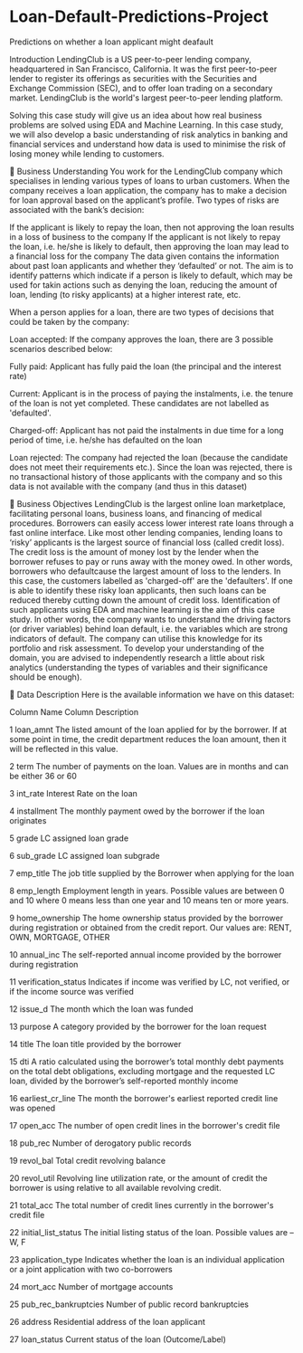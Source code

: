 # Loan-Default-Predictions-Project
Predictions on whether a loan applicant might deafault

Introduction
LendingClub is a US peer-to-peer lending company, headquartered in San Francisco, California. It was the first peer-to-peer lender to register its offerings as securities with the Securities and Exchange Commission (SEC), and to offer loan trading on a secondary market. LendingClub is the world's largest peer-to-peer lending platform.

Solving this case study will give us an idea about how real business problems are solved using EDA and Machine Learning. In this case study, we will also develop a basic understanding of risk analytics in banking and financial services and understand how data is used to minimise the risk of losing money while lending to customers.

📝 Business Understanding
You work for the LendingClub company which specialises in lending various types of loans to urban customers. When the company receives a loan application, the company has to make a decision for loan approval based on the applicant’s profile. Two types of risks are associated with the bank’s decision:

If the applicant is likely to repay the loan, then not approving the loan results in a loss of business to the company
If the applicant is not likely to repay the loan, i.e. he/she is likely to default, then approving the loan may lead to a financial loss for the company
The data given contains the information about past loan applicants and whether they ‘defaulted’ or not. The aim is to identify patterns which indicate if a person is likely to default, which may be used for takin actions such as denying the loan, reducing the amount of loan, lending (to risky applicants) at a higher interest rate, etc.

When a person applies for a loan, there are two types of decisions that could be taken by the company:

Loan accepted: If the company approves the loan, there are 3 possible scenarios described below:

Fully paid: Applicant has fully paid the loan (the principal and the interest rate)

Current: Applicant is in the process of paying the instalments, i.e. the tenure of the loan is not yet completed. These candidates are not labelled as 'defaulted'.

Charged-off: Applicant has not paid the instalments in due time for a long period of time, i.e. he/she has defaulted on the loan

Loan rejected: The company had rejected the loan (because the candidate does not meet their requirements etc.). Since the loan was rejected, there is no transactional history of those applicants with the company and so this data is not available with the company (and thus in this dataset)

🎯 Business Objectives
LendingClub is the largest online loan marketplace, facilitating personal loans, business loans, and financing of medical procedures. Borrowers can easily access lower interest rate loans through a fast online interface.
Like most other lending companies, lending loans to ‘risky’ applicants is the largest source of financial loss (called credit loss). The credit loss is the amount of money lost by the lender when the borrower refuses to pay or runs away with the money owed. In other words, borrowers who defaultcause the largest amount of loss to the lenders. In this case, the customers labelled as 'charged-off' are the 'defaulters'.
If one is able to identify these risky loan applicants, then such loans can be reduced thereby cutting down the amount of credit loss. Identification of such applicants using EDA and machine learning is the aim of this case study.
In other words, the company wants to understand the driving factors (or driver variables) behind loan default, i.e. the variables which are strong indicators of default. The company can utilise this knowledge for its portfolio and risk assessment.
To develop your understanding of the domain, you are advised to independently research a little about risk analytics (understanding the types of variables and their significance should be enough).

💾 Data Description
Here is the available information we have on this dataset:

Column Name	Column Description

1	loan_amnt	The listed amount of the loan applied for by the borrower. If at some point in time, the credit department reduces the loan amount, then it will be reflected in this value.

2	term	The number of payments on the loan. Values are in months and can be either 36 or 60

3	int_rate	Interest Rate on the loan

4	installment	The monthly payment owed by the borrower if the loan originates

5	grade	LC assigned loan grade

6	sub_grade	LC assigned loan subgrade

7	emp_title	The job title supplied by the Borrower when applying for the loan

8	emp_length	Employment length in years. Possible values are between 0 and 10 where 0 means less than one year and 10 means ten or more years.

9	home_ownership	The home ownership status provided by the borrower during registration or obtained from the credit report. Our values are: RENT, OWN, MORTGAGE, OTHER

10	annual_inc	The self-reported annual income provided by the borrower during registration

11	verification_status	Indicates if income was verified by LC, not verified, or if the income source was verified

12	issue_d	The month which the loan was funded

13	purpose	A category provided by the borrower for the loan request

14	title	The loan title provided by the borrower

15	dti	A ratio calculated using the borrower’s total monthly debt payments on the total debt obligations, excluding mortgage and the requested LC loan, divided by the borrower’s self-reported monthly income

16	earliest_cr_line	The month the borrower's earliest reported credit line was opened

17	open_acc	The number of open credit lines in the borrower's credit file

18	pub_rec	Number of derogatory public records

19	revol_bal	Total credit revolving balance

20	revol_util	Revolving line utilization rate, or the amount of credit the borrower is using relative to all available revolving credit.

21	total_acc	The total number of credit lines currently in the borrower's credit file

22	initial_list_status	The initial listing status of the loan. Possible values are – W, F

23	application_type	Indicates whether the loan is an individual application or a joint application with two co-borrowers

24	mort_acc	Number of mortgage accounts

25	pub_rec_bankruptcies	Number of public record bankruptcies

26	address	Residential address of the loan applicant

27	loan_status	Current status of the loan (Outcome/Label)
